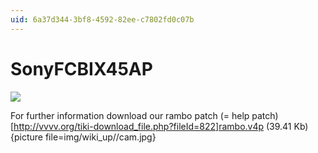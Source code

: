 ```yaml
---
uid: 6a37d344-3bf8-4592-82ee-c7802fd0c07b
---
```


# SonyFCBIX45AP
![](~/img/rambo.jpg "")  

For further information download our rambo patch (= help patch)  
[http://vvvv.org/tiki-download_file.php?fileId=822]rambo.v4p (39.41 Kb)</a>{picture file=img/wiki_up//cam.jpg}